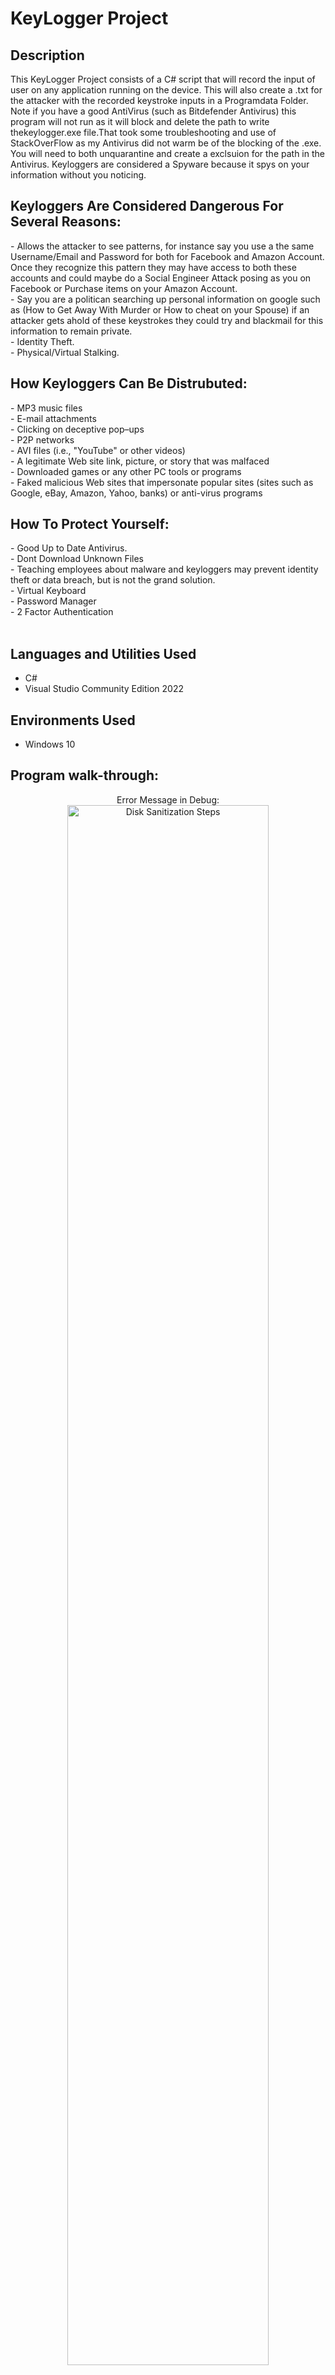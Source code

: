 <h1>KeyLogger Project</h1>



<h2>Description</h2>
This KeyLogger Project consists of a C# script that will record the input of user on any application running on the device. This will also create a .txt for the attacker with the recorded keystroke inputs in a Programdata Folder. Note if you have a good AntiVirus (such as Bitdefender Antivirus) this program will not run as it will block and delete the path to write thekeylogger.exe file.That took some troubleshooting and use of StackOverFlow as my Antivirus did not warm be of the blocking of the .exe. You will need to both unquarantine and create a exclsuion for the path in the Antivirus. Keyloggers are considered a Spyware because it spys on your information without you noticing. 
<br />



<h2>Keyloggers Are Considered Dangerous For Several Reasons:</h2>
- Allows the attacker to see patterns, for instance say you use a the same Username/Email and Password for both for Facebook and Amazon Account. Once they recognize this pattern they may have access to both these accounts and could maybe do a Social Engineer Attack posing as you on Facebook or Purchase items on your Amazon Account.<br>
- Say you are a politican searching up personal information on google such as (How to Get Away With Murder or How to cheat on your Spouse) if an attacker gets ahold of these keystrokes they could try and blackmail for this information to remain private.<br>
- Identity Theft.<br>
- Physical/Virtual Stalking.<br>

<h2>How Keyloggers Can Be Distrubuted:</h2>
- MP3 music files<br>
- E-mail attachments<br>
- Clicking on deceptive pop–ups<br>
- P2P networks<br>
- AVI files (i.e., "YouTube" or other videos)<br>
- A legitimate Web site link, picture, or story that was malfaced<br>
- Downloaded games or any other PC tools or programs<br>
- Faked malicious Web sites that impersonate popular sites (sites such as Google, eBay, Amazon, Yahoo, banks) or anti-virus programs<br>

<h2>How To Protect Yourself:</h2>
- Good Up to Date Antivirus.<br>
- Dont Download Unknown Files<br>
- Teaching employees about malware and keyloggers may prevent identity theft or data breach, but is not the grand solution. <br>
- Virtual Keyboard<br>
- Password Manager<br>
- 2 Factor Authentication <br>
<br>
<h2>Languages and Utilities Used</h2>

- C# 
- Visual Studio Community Edition 2022

<h2>Environments Used </h2>

- Windows 10

<h2>Program walk-through:</h2>

<p align="center">
Error Message in Debug: <br/>
<img src="https://i.imgur.com/CEsUbLw.png" height="80%" width="80%" alt="Disk Sanitization Steps"/>
<br />
<br />
Reason for Error in Debug (Antivirus Deleted Writing the keylogger.exe):  <br/>
<img src="https://i.imgur.com/BmyhN5O.png" height="80%" width="80%" alt="Disk Sanitization Steps"/>
<br />
<br />
Adding Exclusion & Unquarantining: <br/>
<img src="https://i.imgur.com/PrkWfxf.png" height="80%" width="80%" alt="Disk Sanitization Steps"/>
<br />
<br />
Keylogger Logging Inputing keystrokes from Notepad:  <br/>
<img src="https://i.imgur.com/ciZiyyo.png" height="80%" width="80%" alt="Disk Sanitization Steps"/>
<br />
<br />
Keylogger as it writes to a .txt in ProgramData:  <br/>
<img src="https://i.imgur.com/S3m8fq.png" height="80%" width="80%" alt="Disk Sanitization Steps"/>
<br />
<br />
</p>

<!--
 ```diff
- text in red
+ text in green
! text in orange
# text in gray
@@ text in purple (and bold)@@
```

